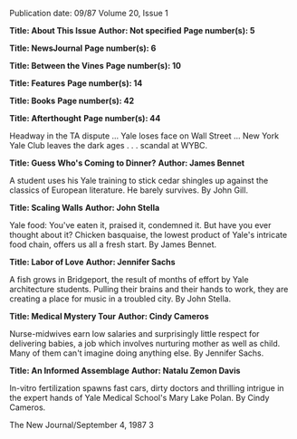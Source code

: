 Publication date: 09/87
Volume 20, Issue 1

**Title: About This Issue**
**Author: Not specified**
**Page number(s): 5**


**Title: NewsJournal**
**Page number(s): 6**


**Title: Between the Vines**
**Page number(s): 10**


**Title: Features**
**Page number(s): 14**


**Title: Books**
**Page number(s): 42**


**Title: Afterthought**
**Page number(s): 44**


Headway in the TA dispute ... Yale loses face on Wall Street ... New York Yale 
Club leaves the dark ages . . . scandal at WYBC.


**Title: Guess Who's Coming to Dinner?**
**Author: James Bennet**

A student uses his Yale training to stick cedar shingles up against the classics of 
European literature. He barely survives. By John Gill.


**Title: Scaling Walls**
**Author: John Stella**

Yale food: You've eaten it, praised it, condemned it. But have you ever thought about it? 
Chicken basquaise, the lowest product of Yale's intricate food chain, offers us all a fresh 
start. By James Bennet.



**Title: Labor of Love**
**Author: Jennifer Sachs**

A fish grows in Bridgeport, the result of months of effort by Yale architecture students. 
Pulling their brains and their hands to work, they are creating a place for music in a 
troubled city. By John Stella.


**Title: Medical Mystery Tour**
**Author: Cindy Cameros**

Nurse-midwives earn low salaries and surprisingly little respect for delivering babies, a 
job which involves nurturing mother as well as child. Many of them can't imagine doing 
anything else. By Jennifer Sachs.


**Title: An Informed Assemblage**
**Author: Natalu Zemon Davis**

In-vitro fertilization spawns fast cars, dirty doctors and thrilling intrigue in the expert 
hands of Yale Medical School's Mary Lake Polan. By Cindy Cameros.


The New Journal/September 4, 1987 3